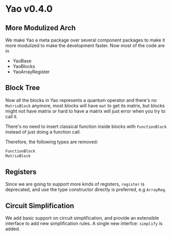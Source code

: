 # Yao v0.4.0

## More Modulized Arch

We make Yao a meta package over several component packages to make it more modulized to make the development faster.
Now most of the code are in

- YaoBase
- YaoBlocks
- YaoArrayRegister

## Block Tree

Now all the blocks in Yao represents a quantum operator and there's no `MatrixBlock` anymore,
most blocks will have `mat` to get its matrix, but blocks might not have matrix or hard to have
a matrix will just error when you try to call it.

There's no need to insert classical function inside blocks with `FunctionBlock` instead of just doing
a function call.

Therefore, the following types are removed:

```julia
FunctionBlock
MatrixBlock
```

## Registers

Since we are going to support more kinds of registers, `register` is deprecated, and use the type
constructor directly is preferred, e.g `ArrayReg`.

## Circuit Simplification

We add basic support on circuit simplification, and provide an extensible interface to add new simplification rules. A single new interfce: `simplify` is added.
